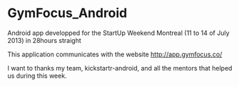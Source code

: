 GymFocus_Android
================

Android app developped for the StartUp Weekend Montreal (11 to 14 of July 2013) in 28hours straight

This application communicates with the website http://app.gymfocus.co/

I want to thanks my team, kickstartr-android, and all the mentors that helped us during this week.